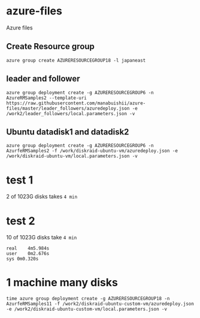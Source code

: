 # azure-files
Azure files


## Create Resource group

```
azure group create AZURERESOURCEGROUP18 -l japaneast
```

## leader and follower

```
azure group deployment create -g AZURERESOURCEGROUP6 -n AzureRMSamples2 --template-uri https://raw.githubusercontent.com/manabuishii/azure-files/master/leader_followers/azuredeploy.json -e /work2/leader_followers/local.parameters.json -v
```

## Ubuntu datadisk1 and datadisk2

```
azure group deployment create -g AZURERESOURCEGROUP6 -n AzurfeRMSamples2 -f /work/diskraid-ubuntu-vm/azuredeploy.json -e /work/diskraid-ubuntu-vm/local.parameters.json -v
```

# test 1

2 of 1023G disks takes `4 min`

# test 2

10 of 1023G disks take `4 min`

```
real	4m5.984s
user	0m2.676s
sys	0m0.320s
```

# 1 machine many disks

```
time azure group deployment create -g AZURERESOURCEGROUP18 -n AzurfeRMSamples11 -f /work2/diskraid-ubuntu-custom-vm/azuredeploy.json -e /work2/diskraid-ubuntu-custom-vm/local.parameters.json -v
```
